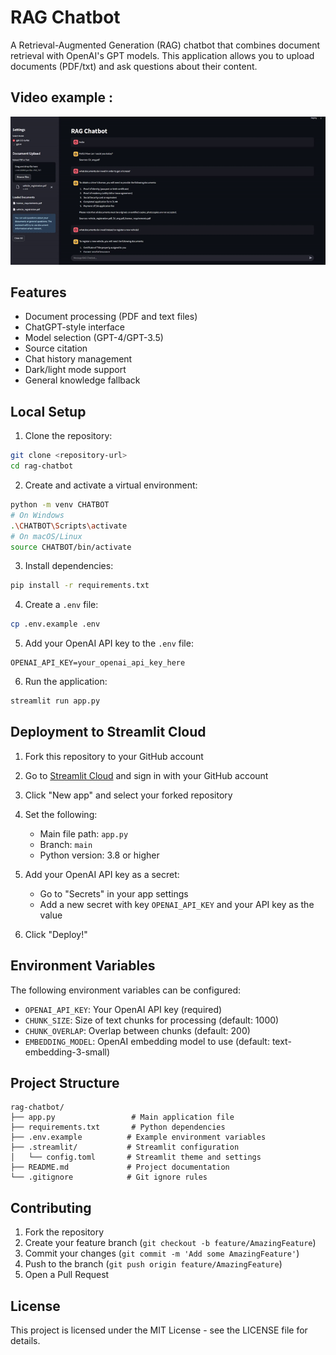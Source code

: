 # RAG Chatbot

A Retrieval-Augmented Generation (RAG) chatbot that combines document retrieval with OpenAI's GPT models. This application allows you to upload documents (PDF/txt) and ask questions about their content.

## Video example : 

![Demo GIF](./chat_demo.gif)


## Features

- Document processing (PDF and text files)
- ChatGPT-style interface
- Model selection (GPT-4/GPT-3.5)
- Source citation
- Chat history management
- Dark/light mode support
- General knowledge fallback

## Local Setup

1. Clone the repository:
```bash
git clone <repository-url>
cd rag-chatbot
```

2. Create and activate a virtual environment:
```bash
python -m venv CHATBOT
# On Windows
.\CHATBOT\Scripts\activate
# On macOS/Linux
source CHATBOT/bin/activate
```

3. Install dependencies:
```bash
pip install -r requirements.txt
```

4. Create a `.env` file:
```bash
cp .env.example .env
```

5. Add your OpenAI API key to the `.env` file:
```
OPENAI_API_KEY=your_openai_api_key_here
```

6. Run the application:
```bash
streamlit run app.py
```

## Deployment to Streamlit Cloud

1. Fork this repository to your GitHub account

2. Go to [Streamlit Cloud](https://streamlit.io/cloud) and sign in with your GitHub account

3. Click "New app" and select your forked repository

4. Set the following:
   - Main file path: `app.py`
   - Branch: `main`
   - Python version: 3.8 or higher

5. Add your OpenAI API key as a secret:
   - Go to "Secrets" in your app settings
   - Add a new secret with key `OPENAI_API_KEY` and your API key as the value

6. Click "Deploy!"

## Environment Variables

The following environment variables can be configured:

- `OPENAI_API_KEY`: Your OpenAI API key (required)
- `CHUNK_SIZE`: Size of text chunks for processing (default: 1000)
- `CHUNK_OVERLAP`: Overlap between chunks (default: 200)
- `EMBEDDING_MODEL`: OpenAI embedding model to use (default: text-embedding-3-small)

## Project Structure

```
rag-chatbot/
├── app.py                 # Main application file
├── requirements.txt       # Python dependencies
├── .env.example          # Example environment variables
├── .streamlit/           # Streamlit configuration
│   └── config.toml       # Streamlit theme and settings
├── README.md             # Project documentation
└── .gitignore            # Git ignore rules
```

## Contributing

1. Fork the repository
2. Create your feature branch (`git checkout -b feature/AmazingFeature`)
3. Commit your changes (`git commit -m 'Add some AmazingFeature'`)
4. Push to the branch (`git push origin feature/AmazingFeature`)
5. Open a Pull Request

## License

This project is licensed under the MIT License - see the LICENSE file for details.

